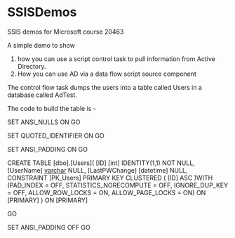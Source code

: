 # SSISDemos
SSIS demos for Microsoft course 20463

A simple demo to show 
1. how you can use a script control task to pull information from Active Directory.
2. How you can use AD via a data flow script source component

The control flow task dumps the users into a table called Users in a database called AdTest.

The code to build the table is -

SET ANSI_NULLS ON
GO

SET QUOTED_IDENTIFIER ON
GO

SET ANSI_PADDING ON
GO

CREATE TABLE [dbo].[Users](
	[ID] [int] IDENTITY(1,1) NOT NULL,
	[UserName] [varchar](50) NULL,
	[LastPWChange] [datetime] NULL,
 CONSTRAINT [PK_Users] PRIMARY KEY CLUSTERED 
(
	[ID] ASC
)WITH (PAD_INDEX = OFF, STATISTICS_NORECOMPUTE = OFF, IGNORE_DUP_KEY = OFF, ALLOW_ROW_LOCKS = ON, ALLOW_PAGE_LOCKS = ON) ON [PRIMARY]
) ON [PRIMARY]

GO

SET ANSI_PADDING OFF
GO


